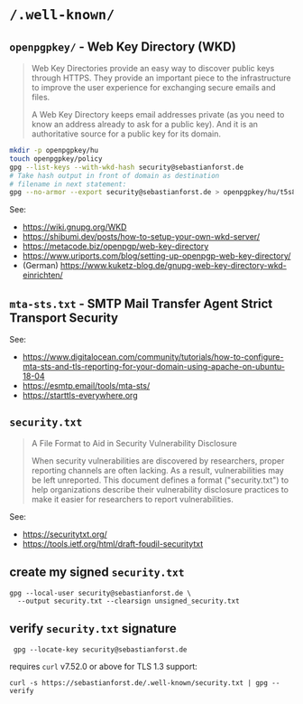 # `/.well-known/`

## `openpgpkey/` - Web Key Directory (WKD)

> Web Key Directories provide an easy way to discover public keys through HTTPS. They provide an important piece to the infrastructure to improve the user experience for exchanging secure emails and files.
>
> A Web Key Directory keeps email addresses private (as you need to know an address already to ask for a public key). And it is an authoritative source for a public key for its domain.

```bash
mkdir -p openpgpkey/hu
touch openpgpkey/policy
gpg --list-keys --with-wkd-hash security@sebastianforst.de
# Take hash output in front of domain as destination
# filename in next statement:
gpg --no-armor --export security@sebastianforst.de > openpgpkey/hu/t5s8ztdbon8yzntexy6oz5y48etqsnbb
```

See:
- https://wiki.gnupg.org/WKD
- https://shibumi.dev/posts/how-to-setup-your-own-wkd-server/
- https://metacode.biz/openpgp/web-key-directory
- https://www.uriports.com/blog/setting-up-openpgp-web-key-directory/
- (German) https://www.kuketz-blog.de/gnupg-web-key-directory-wkd-einrichten/

## `mta-sts.txt` - SMTP Mail Transfer Agent Strict Transport Security

See:
- https://www.digitalocean.com/community/tutorials/how-to-configure-mta-sts-and-tls-reporting-for-your-domain-using-apache-on-ubuntu-18-04
- https://esmtp.email/tools/mta-sts/
- https://starttls-everywhere.org

## `security.txt`

> A File Format to Aid in Security Vulnerability Disclosure
>
> When security vulnerabilities are discovered by researchers, proper
> reporting channels are often lacking.  As a result, vulnerabilities
> may be left unreported.  This document defines a format
> ("security.txt") to help organizations describe their vulnerability
> disclosure practices to make it easier for researchers to report
> vulnerabilities.

See:
- https://securitytxt.org/
- https://tools.ietf.org/html/draft-foudil-securitytxt

## create my signed `security.txt`

    gpg --local-user security@sebastianforst.de \
      --output security.txt --clearsign unsigned_security.txt

## verify `security.txt` signature

     gpg --locate-key security@sebastianforst.de

requires `curl` v7.52.0 or above for TLS 1.3 support:

    curl -s https://sebastianforst.de/.well-known/security.txt | gpg --verify
